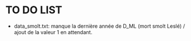  # TO DO LIST  

 - data_smolt.txt: manque la dernière année de D_ML (mort smolt Leslé) / ajout de la valeur 1 en attendant.